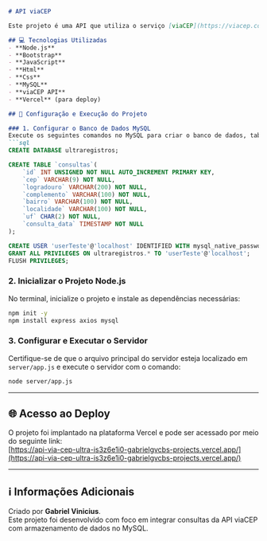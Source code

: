 

```markdown
# API viaCEP

Este projeto é uma API que utiliza o serviço [viaCEP](https://viacep.com.br/) para realizar consultas de CEP e armazena os resultados em um banco de dados MySQL.

## 💻 Tecnologias Utilizadas
- **Node.js**
- **Bootstrap**
- **JavaScript**
- **Html**
- **Css**  
- **MySQL**  
- **viaCEP API**  
- **Vercel** (para deploy)

## 🚀 Configuração e Execução do Projeto

### 1. Configurar o Banco de Dados MySQL  
Execute os seguintes comandos no MySQL para criar o banco de dados, tabela e configurar o usuário:  
```sql
CREATE DATABASE ultraregistros;

CREATE TABLE `consultas`(
    `id` INT UNSIGNED NOT NULL AUTO_INCREMENT PRIMARY KEY,
    `cep` VARCHAR(9) NOT NULL,
    `logradouro` VARCHAR(200) NOT NULL,
    `complemento` VARCHAR(100) NOT NULL,
    `bairro` VARCHAR(100) NOT NULL,
    `localidade` VARCHAR(100) NOT NULL,
    `uf` CHAR(2) NOT NULL,
    `consulta_data` TIMESTAMP NOT NULL
);

CREATE USER 'userTeste'@'localhost' IDENTIFIED WITH mysql_native_password BY 'senhaTeste';
GRANT ALL PRIVILEGES ON ultraregistros.* TO 'userTeste'@'localhost';
FLUSH PRIVILEGES;
```

### 2. Inicializar o Projeto Node.js  
No terminal, inicialize o projeto e instale as dependências necessárias:  
```bash
npm init -y
npm install express axios mysql
```

### 3. Configurar e Executar o Servidor  
Certifique-se de que o arquivo principal do servidor esteja localizado em `server/app.js` e execute o servidor com o comando:  
```bash
node server/app.js
```

---

## 🌐 Acesso ao Deploy  
O projeto foi implantado na plataforma Vercel e pode ser acessado por meio do seguinte link:  
[https://api-via-cep-ultra-is3z6e1i0-gabrielgvcbs-projects.vercel.app/](https://api-via-cep-ultra-is3z6e1i0-gabrielgvcbs-projects.vercel.app/)

---

## ℹ️ Informações Adicionais  
Criado por **Gabriel Vinicius**.  
Este projeto foi desenvolvido com foco em integrar consultas da API viaCEP com armazenamento de dados no MySQL.
